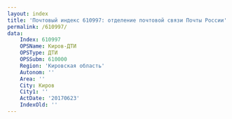 ```yaml
---
layout: index
title: 'Почтовый индекс 610997: отделение почтовой связи Почты России'
permalink: /610997/
data:
    Index: 610997
    OPSName: Киров-ДТИ
    OPSType: ДТИ
    OPSSubm: 610000
    Region: 'Кировская область'
    Autonom: ''
    Area: ''
    City: Киров
    City1: ''
    ActDate: '20170623'
    IndexOld: ''
---
```

